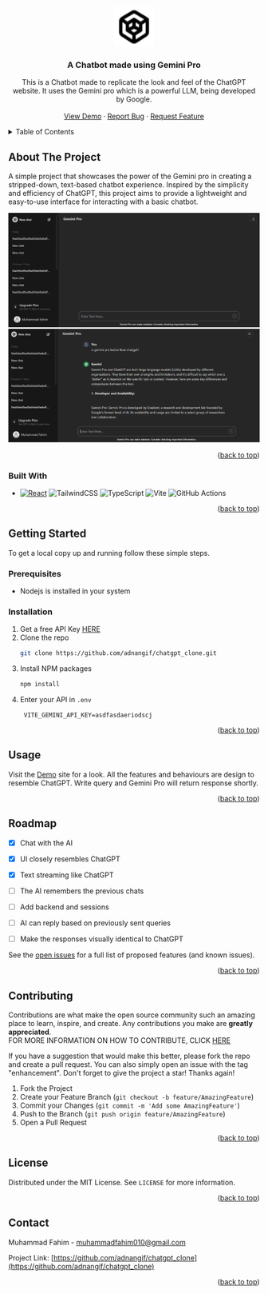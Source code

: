 <!-- Improved compatibility of back to top link: See: https://github.com/othneildrew/Best-README-Template/pull/73 -->
<a name="readme-top"></a>
<!--
*** Thanks for checking out the Best-README-Template. If you have a suggestion
*** that would make this better, please fork the repo and create a pull request
*** or simply open an issue with the tag "enhancement".
*** Don't forget to give the project a star!
*** Thanks again! Now go create something AMAZING! :D
-->



<!-- PROJECT SHIELDS -->
<!--
*** I'm using markdown "reference style" links for readability.
*** Reference links are enclosed in brackets [ ] instead of parentheses ( ).
*** See the bottom of this document for the declaration of the reference variables
*** for contributors-url, forks-url, etc. This is an optional, concise syntax you may use.
*** https://www.markdownguide.org/basic-syntax/#reference-style-links
-->



<!-- PROJECT LOGO -->
<br />
<div align="center">
  <a href="https://github.com/adnangif/chatgpt_clone">
    <img src="https://raw.githubusercontent.com/tabler/tabler-icons/main/icons/outline/hexagon-3d.svg"  alt="Logo" width="80" height="80">
  </a>

<h3 align="center">A Chatbot made using Gemini Pro </h3>

  <p align="center">
  This is a Chatbot made to replicate the look and feel of the ChatGPT website. It uses the Gemini pro which is a powerful LLM, being developed by Google.
    <br />
    <br />
    <a href="https://adnangif.github.io/chatgpt_clone">View Demo</a>
    ·
    <a href="https://github.com/adnangif/chatgpt_clone/issues">Report Bug</a>
    ·
    <a href="https://github.com/adnangif/chatgpt_clone/issues">Request Feature</a>
  </p>
</div>



<!-- TABLE OF CONTENTS -->
<details>
  <summary>Table of Contents</summary>
  <ol>
    <li>
      <a href="#about-the-project">About The Project</a>
      <ul>
        <li><a href="#built-with">Built With</a></li>
      </ul>
    </li>
    <li>
      <a href="#getting-started">Getting Started</a>
      <ul>
        <li><a href="#prerequisites">Prerequisites</a></li>
        <li><a href="#installation">Installation</a></li>
      </ul>
    </li>
    <li><a href="#usage">Usage</a></li>
    <li><a href="#roadmap">Roadmap</a></li>
    <li><a href="#contributing">Contributing</a></li>
    <li><a href="#license">License</a></li>
    <li><a href="#contact">Contact</a></li>
  </ol>
</details>



<!-- ABOUT THE PROJECT -->
## About The Project
A simple project that showcases the power of the Gemini pro in creating a stripped-down, text-based chatbot experience. Inspired by the simplicity and efficiency of ChatGPT, this project aims to provide a lightweight and easy-to-use interface for interacting with a basic chatbot.

![chatGPT clone demo](images/image1.png)
![chatGPT clone demo](images/image2.png)

<p align="right">(<a href="#readme-top">back to top</a>)</p>



### Built With

* [![React][React.js]][React-url]
![TailwindCSS](https://img.shields.io/badge/tailwindcss-%2338B2AC.svg?style=for-the-badge&logo=tailwind-css&logoColor=white)
![TypeScript](https://img.shields.io/badge/typescript-%23007ACC.svg?style=for-the-badge&logo=typescript&logoColor=white)
![Vite](https://img.shields.io/badge/vite-%23646CFF.svg?style=for-the-badge&logo=vite&logoColor=white)
![GitHub Actions](https://img.shields.io/badge/github%20actions-%232671E5.svg?style=for-the-badge&logo=githubactions&logoColor=white)

<p align="right">(<a href="#readme-top">back to top</a>)</p>



<!-- GETTING STARTED -->
## Getting Started

To get a local copy up and running follow these simple steps.

### Prerequisites

- Nodejs is installed in your system

### Installation

1. Get a free API Key  [HERE](https://ai.google.dev)
2. Clone the repo
   ```sh
   git clone https://github.com/adnangif/chatgpt_clone.git
   ```
3. Install NPM packages
   ```sh
   npm install
   ```
4. Enter your API in `.env`
   ```
    VITE_GEMINI_API_KEY=asdfasdaeriodscj
   ```

<p align="right">(<a href="#readme-top">back to top</a>)</p>



<!-- USAGE EXAMPLES -->
## Usage

Visit the 
    <a href="https://adnangif.github.io/chatgpt_clone">Demo</a>
 site for a look. All the features and behaviours are design to resemble ChatGPT. Write query and Gemini Pro will return response shortly.

<p align="right">(<a href="#readme-top">back to top</a>)</p>



<!-- ROADMAP -->
## Roadmap

- [x] Chat with the AI
- [x] UI closely resembles ChatGPT
- [x] Text streaming like ChatGPT
- [ ] The AI remembers the previous chats
- [ ] Add backend and sessions 
- [ ] AI can reply based on previously sent queries
- [ ] Make the responses visually identical to ChatGPT



See the [open issues](https://github.com/adnangif/chatgpt_clone/issues) for a full list of proposed features (and known issues).

<p align="right">(<a href="#readme-top">back to top</a>)</p>



<!-- CONTRIBUTING -->
## Contributing

Contributions are what make the open source community such an amazing place to learn, inspire, and create. Any contributions you make are **greatly appreciated**. 
<br>
FOR MORE INFORMATION ON HOW TO CONTRIBUTE, CLICK <a href="https://github.com/adnangif/chatgpt_clone/blob/main/CONTRIBUTING.md">HERE</a>

If you have a suggestion that would make this better, please fork the repo and create a pull request. You can also simply open an issue with the tag "enhancement".
Don't forget to give the project a star! Thanks again!

1. Fork the Project
2. Create your Feature Branch (`git checkout -b feature/AmazingFeature`)
3. Commit your Changes (`git commit -m 'Add some AmazingFeature'`)
4. Push to the Branch (`git push origin feature/AmazingFeature`)
5. Open a Pull Request

<p align="right">(<a href="#readme-top">back to top</a>)</p>



<!-- LICENSE -->
## License

Distributed under the MIT License. See `LICENSE` for more information.

<p align="right">(<a href="#readme-top">back to top</a>)</p>



<!-- CONTACT -->
## Contact

Muhammad Fahim - muhammadfahim010@gmail.com

Project Link: [https://github.com/adnangif/chatgpt_clone](https://github.com/adnangif/chatgpt_clone)

<p align="right">(<a href="#readme-top">back to top</a>)</p>




<!-- MARKDOWN LINKS & IMAGES -->
<!-- https://www.markdownguide.org/basic-syntax/#reference-style-links -->
[contributors-shield]: https://img.shields.io/github/contributors/adnangif/chatgpt_clone.svg?style=for-the-badge
[contributors-url]: https://github.com/adnangif/chatgpt_clone/graphs/contributors
[forks-shield]: https://img.shields.io/github/forks/adnangif/chatgpt_clone.svg?style=for-the-badge
[forks-url]: https://github.com/adnangif/chatgpt_clone/network/members
[stars-shield]: https://img.shields.io/github/stars/adnangif/chatgpt_clone.svg?style=for-the-badge
[stars-url]: https://github.com/adnangif/chatgpt_clone/stargazers
[issues-shield]: https://img.shields.io/github/issues/adnangif/chatgpt_clone.svg?style=for-the-badge
[issues-url]: https://github.com/adnangif/chatgpt_clone/issues
[license-shield]: https://img.shields.io/github/license/adnangif/chatgpt_clone.svg?style=for-the-badge
[license-url]: https://github.com/adnangif/chatgpt_clone/blob/master/LICENSE.txt
[React.js]: https://img.shields.io/badge/React-20232A?style=for-the-badge&logo=react&logoColor=61DAFB
[React-url]: https://reactjs.org/